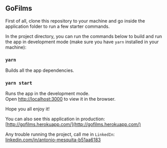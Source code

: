 ## GoFilms

First of all, clone this repository to your machine and go inside the application folder to run a few starter commands.

In the project directory, you can run the commands below to build and run the app in development mode (make sure you have `yarn` installed in your machine):

### `yarn`

Builds all the app dependencies.<br />

### `yarn start`

Runs the app in the development mode.<br />
Open [http://localhost:3000](http://localhost:3000) to view it in the browser.

Hope you all enjoy it!

You can also see this application in production: [http://gofilms.herokuapp.com/](http://gofilms.herokuapp.com/)

Any trouble running the project, call me in `LinkedIn`: [linkedin.com/in/antonio-mesquita-b51aa6183](http://linkedin.com/in/antonio-mesquita-b51aa6183)
